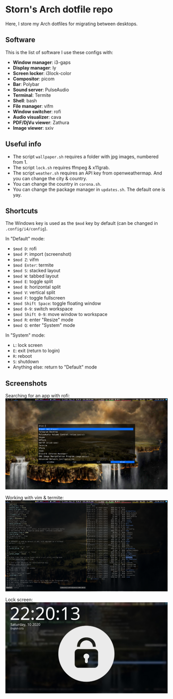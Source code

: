 # Storn's Arch dotfile repo
Here, I store my Arch dotfiles for migrating between desktops.

## Software
This is the list of software I use these configs with:
- **Window manager**: i3-gaps
- **Display manager**: ly
- **Screen locker**: i3lock-color
- **Compositor**: picom
- **Bar**: Polybar
- **Sound server**: PulseAudio
- **Terminal**: Termite
- **Shell**: bash
- **File manager**: vifm
- **Window switcher**: rofi
- **Audio visualizer**: cava
- **PDF/DjVu viewer**: Zathura
- **Image viewer**: sxiv

## Useful info
- The script ```wallpaper.sh``` requires a folder with jpg images, numbered from 1.
- The script ```lock.sh``` requires ffmpeg & x11grab.
- The script ```weather.sh``` requires an API key from openweathermap. And you can change the city & country.
- You can change the country in ```corona.sh```.
- You can change the package manager in ```updates.sh```. The default one is yay.

## Shortcuts
The Windows key is used as the ```$mod``` key by default (can be changed in ```.config/i4/config```).

In "Default" mode:
- ```$mod D```: rofi
- ```$mod P```: import (screenshot)
- ```$mod Z```: vifm
- ```$mod Enter```: termite
- ```$mod S```: stacked layout
- ```$mod W```: tabbed layout
- ```$mod E```: toggle split
- ```$mod B```: horizontal split
- ```$mod V```: vertical split
- ```$mod F```: toggle fullscreen
- ```$mod Shift Space```: toggle floating window
- ```$mod 0-9```: switch workspace
- ```$mod Shift 0-9```: move window to workspace
- ```$mod R```: enter "Resize" mode
- ```$mod Q```: enter "System" mode

In "System" mode:
- ```L```: lock screen
- ```E```: exit (return to login)
- ```R```: reboot
- ```S```: shutdown
- Anything else: return to "Default" mode

## Screenshots
Searching for an app with rofi:
![Screenshot 1](screen1.png)

Working with vim & termite:
![Screenshot 2](screen2.png)

Lock screen:
![Screenshot 3](screen3.png)
